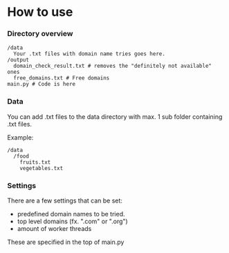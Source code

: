 # How to use

### Directory overview
```
/data
  Your .txt files with domain name tries goes here.
/output
  domain_check_result.txt # removes the "definitely not available" ones
  free_domains.txt # Free domains
main.py # Code is here
```

### Data
You can add .txt files to the data directory with max. 1 sub folder containing .txt files.

Example:

```
/data
  /food
    fruits.txt
    vegetables.txt
```

### Settings
There are a few settings that can be set:

- predefined domain names to be tried.
- top level domains (fx. ".com" or ".org")
- amount of worker threads

These are specified in the top of main.py